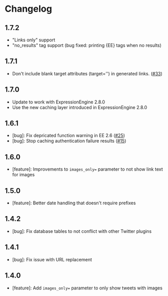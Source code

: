# Changelog


## 1.7.2

* "Links only" support
* "no_results" tag support (bug fixed: printing {EE} tags when no results)

## 1.7.1

* Don't include blank target attributes (target='') in generated links. ([#33][33])

## 1.7.0

* Update to work with ExpressionEngine 2.8.0
* Use the new caching layer introduced in ExpressionEngine 2.8.0

## 1.6.1

* [bug]: Fix depricated function warning in EE 2.6 ([#25][25])
* [bug]: Stop caching authentication failure results ([#15][15])

## 1.6.0

* [feature]: Improvements to `images_only=` parameter to not show link text for images

## 1.5.0

* [feature]: Better date handling that doesn't require prefixes

## 1.4.2

* [bug]: Fix database tables to not conflict with other Twitter plugins

## 1.4.1

* [bug]: Fix issue with URL replacement

## 1.4.0

* [feature]: Add `images_only=` parameter to only show tweets with images


[15]: https://github.com/click-rain/EE_Twitter/issues/15
[25]: https://github.com/click-rain/EE_Twitter/issues/25
[33]: https://github.com/click-rain/EE_Twitter/issues/33
